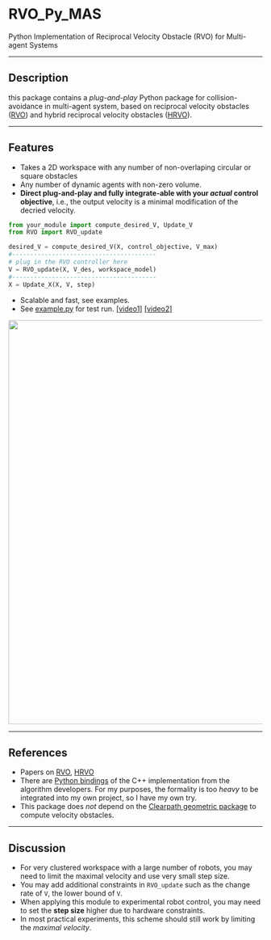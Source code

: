 RVO_Py_MAS
========

Python Implementation of Reciprocal Velocity Obstacle (RVO) for Multi-agent Systems

-----
Description
-----
this package contains a _plug-and-play_ Python package for collision-avoidance in multi-agent system, based on reciprocal velocity obstacles ([RVO](https://www.cs.unc.edu/~geom/RVO/icra2008.pdf)) and hybrid reciprocal velocity obstacles ([HRVO](https://www.cs.unc.edu/~geom/RVO/icra2008.pdf)).

-----
Features
-----
* Takes a 2D workspace with any number of non-overlaping circular or square obstacles
* Any number of dynamic agents with non-zero volume.  
* **Direct plug-and-play and fully integrate-able  with your _actual_ control objective**, i.e., the output velocity is a minimal modification of the decried velocity.

```python
from your_module import compute_desired_V, Update_V
from RVO import RVO_update

desired_V = compute_desired_V(X, control_objective, V_max)
#----------------------------------------
# plug in the RVO controller here
V = RVO_update(X, V_des, workspace_model)
#----------------------------------------
X = Update_X(X, V, step)
```

* Scalable and fast, see examples. 
* See [example.py](https://github.com/MengGuo/RVO_Py_MAS/blob/master/example.py) for test run. [[video1]](https://vimeo.com/185405407) [[video2]](https://vimeo.com/185408368)


<p align="center">  
  <img src="https://github.com/MengGuo/RVO_Py_MAS/blob/master/data/snapshots.png" width="800"/>
</p>


----
References 
----
* Papers on [RVO](https://www.cs.unc.edu/~geom/RVO/icra2008.pdf), [HRVO](https://www.cs.unc.edu/~geom/RVO/icra2008.pdf)
* There are [Python bindings](https://github.com/sybrenstuvel/Python-RVO2) of the C++ implementation from the algorithm developers. For my purposes, the formality is too _heavy_ to be integrated into my own project, so I have my own try.
* This package does _not_ depend on the [Clearpath geometric package](http://pcl.intel-research.net/publications/clearpath_sca2009.pdf) to compute velocity obstacles.


----
Discussion
----
* For very clustered workspace with a large number of robots, you may need to limit the maximal velocity and use very small step size.
* You may add additional constraints in `RVO_update` such as the change rate of `V`, the lower bound of `V`.
* When applying this module to experimental robot control, you may need to set the **step size** higher due to hardware constraints.
* In most practical experiments, this scheme should still work by limiting the _maximal velocity_.  

